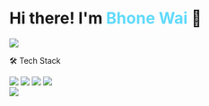 # Hi there! I'm <span style="color: #61dafb;">Bhone Wai</span> 👋

<img src="https://readme-typing-svg.herokuapp.com/?lines=An+Ordinary+Developer;React+%7C+Node.js+%7C+TypeScript;Building+Amazing+Web+Apps&font=Fira%20Code&width=380&height=50&duration=4000&pause=1000">

🛠️ Tech Stack
<div>
  <img src="https://img.shields.io/badge/React-20232A?style=for-the-badge&logo=react&logoColor=61DAFB" />
  <img src="https://img.shields.io/badge/Node.js-43853D?style=for-the-badge&logo=node.js&logoColor=white" />
  <img src="https://img.shields.io/badge/TypeScript-007ACC?style=for-the-badge&logo=typescript&logoColor=white" />
  <img src="https://img.shields.io/badge/PostgreSQL-316192?style=for-the-badge&logo=postgresql&logoColor=white" />
</div>

<img src="https://komarev.com/ghpvc/?username=Bhone-Wai&color=blueviolet&style=flat-square&label=Profile+Views" />
